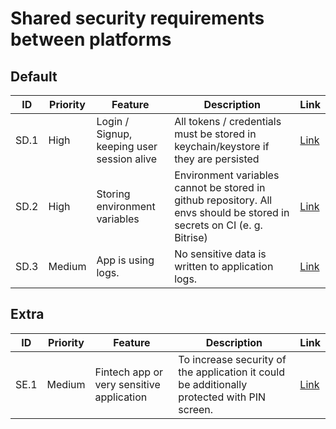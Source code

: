 # Shared security requirements between platforms

## Default

| ID  | Priority | Feature | Description | Link |
| --  | -- | ---------------------- | ---------------------- | - |
| SD.1 | High | Login / Signup, keeping user session alive | All tokens / credentials must be stored in keychain/keystore if they are persisted | [Link](www.google.com) |
| SD.2 | High | Storing environment variables | Environment variables cannot be stored in github repository. All envs should be stored in secrets on CI (e. g. Bitrise) | [Link](www.google.com) |
| SD.3 | Medium | App is using logs. | No sensitive data is written to application logs. | [Link](www.google.com) |

## Extra

| ID  | Priority | Feature | Description | Link |
| --  | -- | ---------------------- | ---------------------- | - |
| SE.1 | Medium | Fintech app or very sensitive application | To increase security of the application it could be additionally protected with PIN screen. | [Link](www.google.com) |
